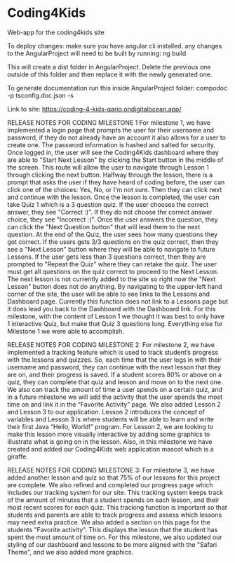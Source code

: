 # Coding4Kids
Web-app for the coding4kids site

To deploy changes:
make sure you have angular cli installed. any changes to the AngularProject will need to be built by running:
ng build

This will create a dist folder in AngularProject. Delete the previous one outside of this folder and then replace it with the newly generated one.

To generate documentation
run this inside AngularProject folder:
compodoc -p tsconfig.doc.json -s

Link to site: https://coding-4-kids-qariq.ondigitalocean.app/

RELEASE NOTES FOR CODING MILESTONE 1
For milestone 1, we have implemented a login page that prompts the user for their username and password, if they do not already have an account it also allows for a user to create one. The password information is hashed and salted for security. 
Once logged in, the user will see the Coding4Kids dashboard where they are able to "Start Next Lesson" by clicking the Start button in the middle of the screen. This route will allow the user to navigate through Lesson 1 through clicking the next button. Halfway through the lesson, there is a prompt that asks the user if they have heard of coding before, the user can click one of the choices: Yes, No, or I'm not sure. Then they can click next and continue with the lesson. Once the lesson is completed, the user can take Quiz 1 which is a 3 question quiz. If the user chooses the correct answer, they see "Correct :)". If they do not choose the correct answer choice, they see "Incorrect :(". Once the user answers the question, they can click the "Next Question button" that will lead them to the next question. At the end of the Quiz, the user sees how many questions they got correct. If the users gets 3/3 questions on the quiz correct, then they see a "Next Lesson" button where they will be able to navigate to future Lessons. If the user gets less than 3 questions correct, then they are prompted to "Repeat the Quiz" where they can retake the quiz. The user must get all questions on the quiz correct to proceed to the Next Lesson. The next lesson is not currently added to the site so right now the "Next Lesson" button does not do anything. By navigating to the upper-left hand corner of the site, the user will be able to see links to the Lessons and Dashboard page. Currently this function does not link to a Lessons page but it does lead you back to the Dashboard with the Dashboard link. 
For this milestone, with the content of Lesson 1 we thought it was best to only have 1 interactive Quiz, but make that Quiz 3 questions long. Everything else for Milestone 1 we were able to accomplish. 

RELEASE NOTES FOR CODING MILESTONE 2: For milestone 2, we have implemented a tracking feature which is used to track student’s progress with the lessons and quizzes. So, each time that the user logs in with their username and password, they can continue with the next lesson that they are on, and their progress is saved. If a student scores 80% or above on a quiz, they can complete that quiz and lesson and move on to the next one. We also can track the amount of time a user spends on a certain quiz, and in a future milestone we will add the activity that the user spends the most time on and link it in the “Favorite Activity” page. We also added Lesson 2 and Lesson 3 to our application. Lesson 2 introduces the concept of variables and Lesson 3 is where students will be able to learn and write their first Java “Hello, World!” program. For Lesson 2, we are looking to make this lesson more visually interactive by adding some graphics to illustrate what is going on in the lesson. Also, in this milestone we have created and added our Coding4Kids web application mascot which is a giraffe. 

RELEASE NOTES FOR CODING MILESTONE 3: For milestone 3, we have added another lesson and quiz so that 75% of our lessons for this project are complete. We also refined and completed our progress page which includes our tracking system for our site. This tracking system keeps track of the amount of minutes that a student spends on each lesson, and their most recent scores for each quiz. This tracking function is important so that students and parents are able to track progress and assess which lessons may need extra practice. We also added a section on this page for the students "Favorite activity". This displays the lesson that the student has spent the most amount of time on. For this milestone, we also updated our styling of our dashboard and lessons to be more aligned with the "Safari Theme", and we also added more graphics. 
